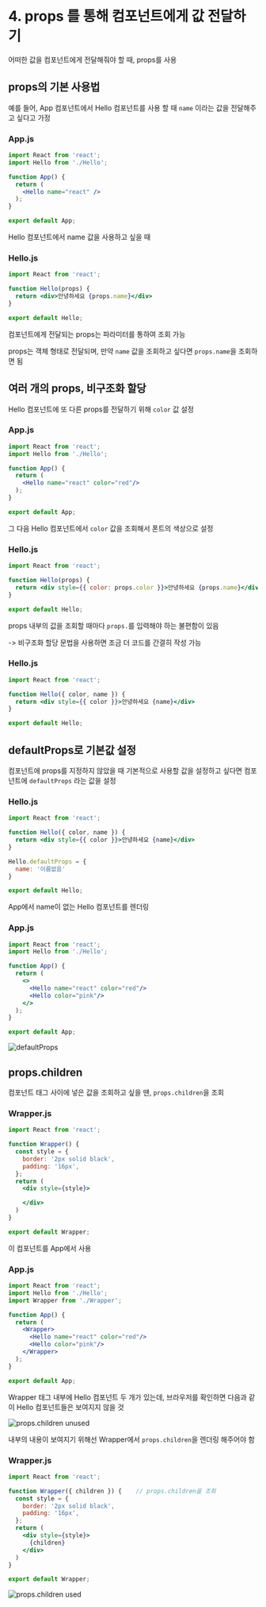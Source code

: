 # 4. props 를 통해 컴포넌트에게 값 전달하기

어떠한 값을 컴포넌트에게 전달해줘야 할 때, props를 사용

## props의 기본 사용법

예를 들어, App 컴포넌트에서 Hello 컴포넌트를 사용 할 때 `name` 이라는 값을 전달해주고 싶다고 가정

### App.js

```jsx
import React from 'react';
import Hello from './Hello';

function App() {
  return (
    <Hello name="react" />
  );
}

export default App;
```

Hello 컴포넌트에서 name 값을 사용하고 싶을 때

### Hello.js

```jsx
import React from 'react';

function Hello(props) {
  return <div>안녕하세요 {props.name}</div>
}

export default Hello;
```

컴포넌트에게 전달되는 props는 파라미터를 통하여 조회 가능

props는 객체 형태로 전달되며, 만약 `name` 값을 조회하고 싶다면 `props.name`을 조회하면 됨

## 여러 개의 props, 비구조화 할당

Hello 컴포넌트에 또 다른 props를 전달하기 위해 `color` 값 설정

### App.js

```jsx
import React from 'react';
import Hello from './Hello';

function App() {
  return (
    <Hello name="react" color="red"/>
  );
}

export default App;
```

그 다음 Hello 컴포넌트에서 `color` 값을 조회해서 폰트의 색상으로 설정

### Hello.js

```jsx
import React from 'react';

function Hello(props) {
  return <div style={{ color: props.color }}>안녕하세요 {props.name}</div>
}

export default Hello;
```

props 내부의 값을 조회할 때마다 `props.`를 입력해야 하는 불편함이 있음

-> 비구조화 할당 문법을 사용하면 조금 더 코드를 간결히 작성 가능

### Hello.js

```jsx
import React from 'react';

function Hello({ color, name }) {
  return <div style={{ color }}>안녕하세요 {name}</div>
}

export default Hello;
```

## defaultProps로 기본값 설정

컴포넌트에 props를 지정하지 않았을 때 기본적으로 사용할 값을 설정하고 싶다면 컴포넌트에 `defaultProps` 라는 값을 설정

### Hello.js

```jsx
import React from 'react';

function Hello({ color, name }) {
  return <div style={{ color }}>안녕하세요 {name}</div>
}

Hello.defaultProps = {
  name: '이름없음'
}

export default Hello;
```

App에서 name이 없는 Hello 컴포넌트를 렌더링

### App.js

```jsx
import React from 'react';
import Hello from './Hello';

function App() {
  return (
    <>
      <Hello name="react" color="red"/>
      <Hello color="pink"/>
    </>
  );
}

export default App;
```

![defaultProps](https://i.imgur.com/WXSoZyf.png)

## props.children

컴포넌트 태그 사이에 넣은 값을 조회하고 싶을 땐, `props.children`을 조회

### Wrapper.js

```jsx
import React from 'react';

function Wrapper() {
  const style = {
    border: '2px solid black',
    padding: '16px',
  };
  return (
    <div style={style}>

    </div>
  )
}

export default Wrapper;
```

이 컴포넌트를 App에서 사용

### App.js

```jsx
import React from 'react';
import Hello from './Hello';
import Wrapper from './Wrapper';

function App() {
  return (
    <Wrapper>
      <Hello name="react" color="red"/>
      <Hello color="pink"/>
    </Wrapper>
  );
}

export default App;
```

Wrapper 태그 내부에 Hello 컴포넌트 두 개가 있는데, 브라우저를 확인하면 다음과 같이 Hello 컴포넌트들은 보여지지 않을 것

![props.children unused](https://i.imgur.com/HO90Kwh.png)

내부의 내용이 보여지기 위해선 Wrapper에서 `props.children`을 렌더링 해주어야 함

### Wrapper.js

```jsx
import React from 'react';

function Wrapper({ children }) {    // props.children을 조회
  const style = {
    border: '2px solid black',
    padding: '16px',
  };
  return (
    <div style={style}>
      {children}
    </div>
  )
}

export default Wrapper;
```

![props.children used](https://i.imgur.com/WEe30dz.png)